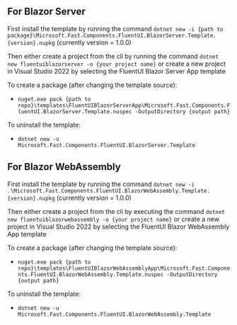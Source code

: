 ## For Blazor Server
First install the template by running the command `dotnet new -i {path to package}\Microsoft.Fast.Components.FluentUI.BlazorServer.Template.{version}.nupkg` (currently version = 1.0.0)

Then either create a project from the cli by running the command `dotnet new fluentuiblazorserver -o {your project name}` or create a new project in Visual Studio 2022 by selecting the FluentUI Blazor Server App template

To create a package (after changing the template source):
- `nuget.exe pack {path to repo}\templates\FluentUIBlazorServerApp\Microsoft.Fast.Components.FluentUI.BlazorServer.Template.nuspec -OutputDirectory {output path}`

To uninstall the template:
- `dotnet new -u Microsoft.Fast.Components.FluentUI.BlazorServer.Template`

## For Blazor WebAssembly
First install the template by running the command `dotnet new -i .\Microsoft.Fast.Components.FluentUI.BlazorWebAssembly.Template.{version}.nupkg` (currently version = 1.0.0) 

Then either create a project from the cli by executing the command `dotnet new fluentuiblazorwebassembly -o {your project name}` or create a new project in Visual Studio 2022 by selecting the FluentUI Blazor WebAssembly App template

To create a package (after changing the template source):
- `nuget.exe pack {path to repo}\templates\FluentUIBlazorWebAssemblyApp\Microsoft.Fast.Components.FluentUI.BlazorWebAssembly.Template.nuspec -OutputDirectory {output path}`

To uninstall the template:
- `dotnet new -u Microsoft.Fast.Components.FluentUI.BlazorWebAssembly.Template`
